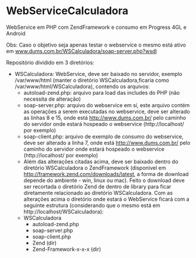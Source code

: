 WebServiceCalculadora
=====================

WebService em PHP com ZendFramework e consumo em Progress 4GL e Android

Obs: Caso o objetivo seja apenas testar o webservice o mesmo está ativo em www.dums.com.br/WSCalculadora/soap-server.php?wsdl

Repositório dividido em 3 diretórios:
* WSCalculadora: WebService, deve ser baixado no servidor, exemplo /var/www/html (manter o diretório WSCalculadora,ficaria como /var/www/html/WSCalculadora), contendo os arquivos:
    - autoload-zend.php: arquivo para load das includes do PHP (não necessita de alteração)
    - soap-server.php: arquivo do webservice em sí, este arquivo contém as operações a serem executadas no webservice, deve ser alterado as linhas 8 e 15, onde está http://www.dums.com.br/ pelo caminho do servidor onde estará hospeado o webservice (http://localhost/ por exemplo)
    - soap-client.php: arquivo de exemplo de consumo do webservice, deve ser alterado a linha 7, onde está http://www.dums.com.br/ pelo caminho do servidor onde estará hospeado o webservice (http://localhost/ por exemplo)
    - Além das alterações citadas acima, deve ser baixado dentro do diretório WSCalculadora o ZendFramework (disponivel em http://framework.zend.com/downloads/latest, a forma de download depende do ambiente - win, linux ou mac). Feito o download deve ser recortada o diretório Zend de dentro de library para ficar diretamente relacionado ao diretório WSCalculadora.
  Com as alterações acima o diretório onde estará o WebService ficará com a seguinte estrutura (considerando que o mesmo está em http://localhost/WSCalculadora):
    * WSCalculadora
      + autoload-zend.php
      + soap-server.php
      + soap-client.php
      + Zend (dir)
      + Zend-Framework-x-x-x (dir)
